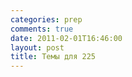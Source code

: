 ```yaml
---
categories: prep
comments: true
date: 2011-02-01T16:46:00
layout: post
title: Темы для 225
---
```


